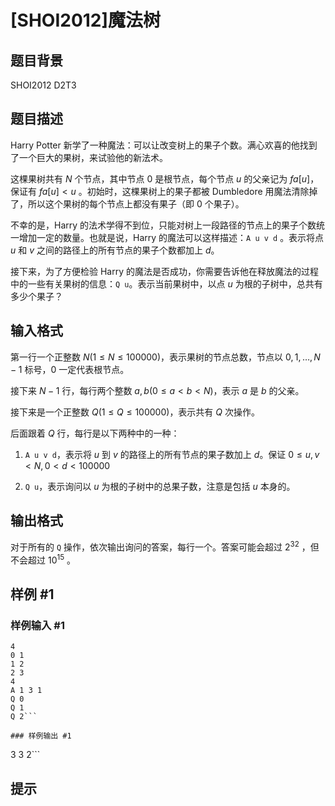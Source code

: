 # [SHOI2012]魔法树

## 题目背景

SHOI2012 D2T3


## 题目描述

Harry Potter 新学了一种魔法：可以让改变树上的果子个数。满心欢喜的他找到了一个巨大的果树，来试验他的新法术。

这棵果树共有 $N$ 个节点，其中节点 $0$ 是根节点，每个节点 $u$ 的父亲记为 $fa[u]$，保证有 $fa[u] < u$ 。初始时，这棵果树上的果子都被 Dumbledore 用魔法清除掉了，所以这个果树的每个节点上都没有果子（即 $0$ 个果子）。

不幸的是，Harry 的法术学得不到位，只能对树上一段路径的节点上的果子个数统一增加一定的数量。也就是说，Harry 的魔法可以这样描述：`A u v d` 。表示将点 $u$ 和 $v$ 之间的路径上的所有节点的果子个数都加上 $d$。

接下来，为了方便检验 Harry 的魔法是否成功，你需要告诉他在释放魔法的过程中的一些有关果树的信息：`Q u`。表示当前果树中，以点 $u$ 为根的子树中，总共有多少个果子？


## 输入格式

第一行一个正整数 $N (1 \leq N \leq 100000)$，表示果树的节点总数，节点以 $0,1,\dots,N - 1$ 标号，$0$ 一定代表根节点。

接下来 $N - 1$ 行，每行两个整数 $a,b (0 \leq a < b < N)$，表示 $a$ 是 $b$ 的父亲。

接下来是一个正整数 $Q(1 \leq Q \leq 100000)$，表示共有 $Q$ 次操作。

后面跟着 $Q$ 行，每行是以下两种中的一种：

1. `A u v d`，表示将 $u$ 到 $v$ 的路径上的所有节点的果子数加上 $d$。保证 $0 \leq u,v < N,0 < d < 100000$

2. `Q u`，表示询问以 $u$ 为根的子树中的总果子数，注意是包括 $u$ 本身的。


## 输出格式

对于所有的 `Q` 操作，依次输出询问的答案，每行一个。答案可能会超过 $2^{32}$ ，但不会超过 $10^{15}$ 。


## 样例 #1

### 样例输入 #1
```
4
0 1
1 2
2 3
4
A 1 3 1
Q 0
Q 1
Q 2```

### 样例输出 #1

```
3
3
2```

## 提示


